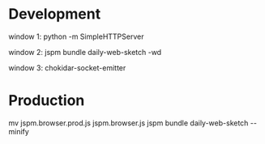 
# Development

window 1:
python -m SimpleHTTPServer

window 2:
jspm bundle daily-web-sketch -wd

window 3:
chokidar-socket-emitter

# Production

mv jspm.browser.prod.js jspm.browser.js
jspm bundle daily-web-sketch --minify
